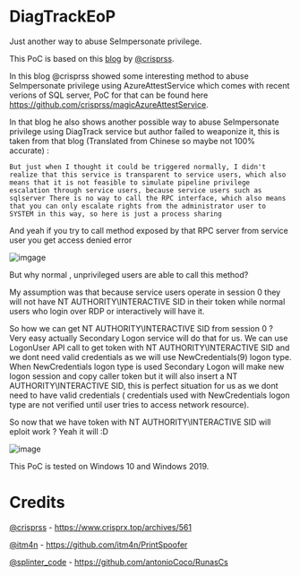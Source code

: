# DiagTrackEoP

Just another way to abuse SeImpersonate privilege.

This PoC is based on this [blog](https://www.crisprx.top/archives/561) by [@crisprss](https://github.com/crisprss).

In this blog @crisprss showed some interesting method to abuse SeImpersonate privilege using AzureAttestService which comes with recent verions of SQL server, PoC for that can be found here https://github.com/crisprss/magicAzureAttestService.

In that blog he also shows another possible way to abuse SeImpersonate privilege using DiagTrack service but author failed to weaponize it, this is taken from that blog (Translated from Chinese so maybe not 100% accurate) :

```
But just when I thought it could be triggered normally, I didn't realize that this service is transparent to service users, which also means that it is not feasible to simulate pipeline privilege escalation through service users, because service users such as sqlserver There is no way to call the RPC interface, which also means that you can only escalate rights from the administrator user to SYSTEM in this way, so here is just a process sharing
```

And yeah if you try to call method exposed by that RPC server from service user you get access denied error 

![imgage](https://user-images.githubusercontent.com/44291883/180334245-6d674068-856c-4f30-b868-2eaba574d879.png)

But why normal , unprivileged users are able to call this method? 

My assumption was that because service users operate in session 0 they will not have NT AUTHORITY\INTERACTIVE SID in their token while normal users who login over RDP or interactively will have it.

So how we can get NT AUTHORITY\INTERACTIVE SID from session 0 ? Very easy actually Secondary Logon service will do that for us.
We can use LogonUser API call to get token with  NT AUTHORITY\INTERACTIVE SID and we dont need valid credentials as we will use NewCredentials(9) logon type.
When NewCredentials logon type is used Secondary Logon will make new logon session and copy caller token but it will also insert a NT AUTHORITY\INTERACTIVE SID, this is perfect situation for us as we dont need to have valid credentials ( credentials used with NewCredentials logon type are not verified until user tries to access network resource).

So now that we have token with  NT AUTHORITY\INTERACTIVE SID will eploit work ? Yeah it will :D 

![image](https://user-images.githubusercontent.com/44291883/180335749-0f98deae-6525-4ef7-96f0-8562f1d19929.png)

This PoC is tested on Windows 10 and Windows 2019.

# Credits

[@crisprss](https://github.com/crisprss) - https://www.crisprx.top/archives/561

[@itm4n](https://twitter.com/itm4n) - https://github.com/itm4n/PrintSpoofer

[@splinter_code](https://twitter.com/splinter_code) - https://github.com/antonioCoco/RunasCs
